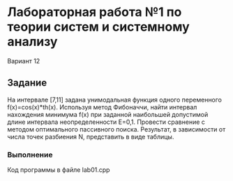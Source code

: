 # Лабораторная работа №1 по теории систем и системному анализу
Вариант 12
## Задание
На интервале [7,11] задана унимодальная функция одного переменного f(x)=cos(x)*th(x). Используя метод Фибоначчи, найти интервал нахождения минимума f(x) при заданной наибольшей допустимой длине интервала неопределенности E=0,1. Провести сравнение с методом оптимального пассивного поиска. Результат, в зависимости от числа точек разбиения N, представить в виде таблицы.
### Выполнение
Код программы в файле lab01.cpp

